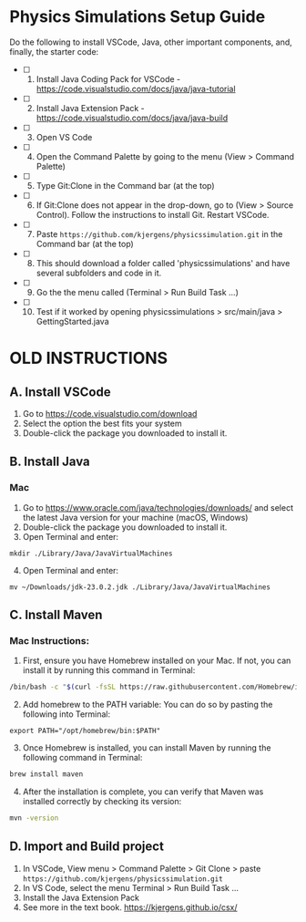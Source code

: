 # Physics Simulations Setup Guide
Do the following to install VSCode, Java, other important components, and, finally, the starter code:
- [ ] 1. Install Java Coding Pack for VSCode - https://code.visualstudio.com/docs/java/java-tutorial
- [ ] 2. Install Java Extension Pack - https://code.visualstudio.com/docs/java/java-build
- [ ] 3. Open VS Code
- [ ] 4. Open the Command Palette by going to the menu (View > Command Palette)
- [ ] 5. Type Git:Clone in the Command bar (at the top)
- [ ] 6. If Git:Clone does not appear in the drop-down, go to (View > Source Control). Follow the instructions to install Git. Restart VSCode.
- [ ] 7. Paste `https://github.com/kjergens/physicssimulation.git` in the Command bar (at the top)
- [ ] 8. This should download a folder called 'physicssimulations' and have several subfolders and code in it.
- [ ] 9. Go the the menu called (Terminal > Run Build Task ...)
- [ ] 10. Test if it worked by opening physicssimulations > src/main/java > GettingStarted.java





# OLD INSTRUCTIONS
## A. Install VSCode
1. Go to https://code.visualstudio.com/download 
2. Select the option the best fits your system
3. Double-click the package you downloaded to install it. 

## B. Install Java
### Mac
1. Go to https://www.oracle.com/java/technologies/downloads/ and select the latest Java version for your machine (macOS, Windows)
2. Double-click the package you downloaded to install it.
3. Open Terminal and enter:
```
mkdir ./Library/Java/JavaVirtualMachines
```

4. Open Terminal and enter:
```
mv ~/Downloads/jdk-23.0.2.jdk ./Library/Java/JavaVirtualMachines
```

## C. Install Maven 
### Mac Instructions:
1. First, ensure you have Homebrew installed on your Mac. If not, you can install it by running this command in Terminal:

```bash
/bin/bash -c "$(curl -fsSL https://raw.githubusercontent.com/Homebrew/install/HEAD/install.sh)"
```

2. Add homebrew to the PATH variable: You can do so by pasting the following into Terminal:

```
export PATH="/opt/homebrew/bin:$PATH"
```

3. Once Homebrew is installed, you can install Maven by running the following command in Terminal:

```bash
brew install maven
```

4. After the installation is complete, you can verify that Maven was installed correctly by checking its version:

```bash
mvn -version
```
   

## D. Import and Build project
1. In VSCode, View menu > Command Palette > Git Clone > paste `https://github.com/kjergens/physicssimulation.git`
2. In VS Code, select the menu Terminal > Run Build Task ...
3. Install the Java Extension Pack
4. See more in the text book. https://kjergens.github.io/csx/

